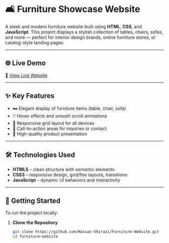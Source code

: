 # 🛋️ Furniture Showcase Website

A sleek and modern furniture website built using **HTML**, **CSS**, and **JavaScript**. This project displays a stylish collection of tables, chairs, sofas, and more — perfect for interior design brands, online furniture stores, or catalog-style landing pages.

---

## 🌐 Live Demo

🔗 [View Live Website](https://hassan-shirazi.github.io/Furniture-Website/)  
<!-- Replace '#' with your hosted project link -->

---

## ✨ Key Features

- 🛏️ Elegant display of furniture items (table, chair, sofa)
- 🖱️ Hover effects and smooth scroll animations
- 🧩 Responsive grid layout for all devices
- 💬 Call-to-action areas for inquiries or contact
- 📸 High-quality product presentation

---

## 🛠️ Technologies Used

- **HTML5** – clean structure with semantic elements  
- **CSS3** – responsive design, grid/flex layouts, transitions  
- **JavaScript** – dynamic UI behaviors and interactivity  

---

## 🚀 Getting Started

To run the project locally:

1. **Clone the Repository**
   ```bash
   git clone https://github.com/Hassan-Shirazi/Furniture-Website.git
   cd furniture-website
